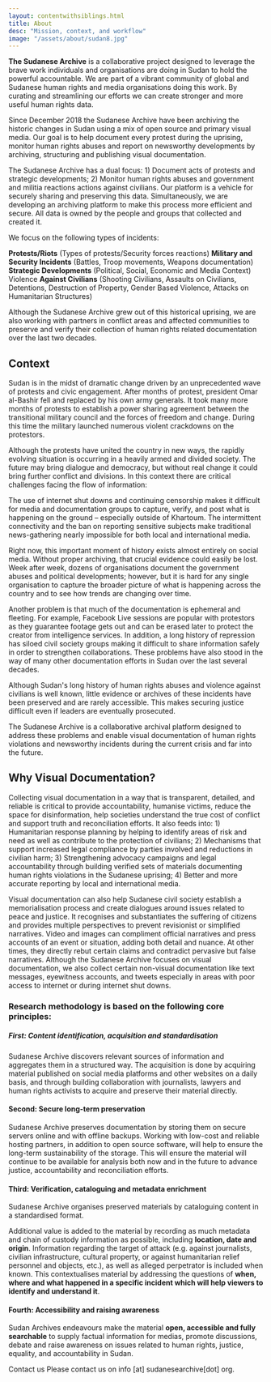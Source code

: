 ```yaml
---
layout: contentwithsiblings.html
title: About
desc: "Mission, context, and workflow"
image: "/assets/about/sudan8.jpg"
---
```


**The Sudanese Archive** is a collaborative project designed to leverage the brave work individuals and organisations are doing in Sudan to hold the powerful accountable. We are part of a vibrant community of global and Sudanese human rights and media organisations doing this work. By curating and streamlining our efforts we can create stronger and more useful human rights data.

Since December 2018 the Sudanese Archive have been archiving the historic changes in Sudan using a mix of open source and primary visual media. Our goal is to help document every protest during the uprising, monitor human rights abuses and report on newsworthy developments by archiving, structuring and publishing visual documentation.

The Sudanese Archive has a dual focus: 1) Document acts of protests and strategic developments; 2) Monitor human rights abuses and government and militia reactions actions against civilians. Our platform is a vehicle for securely sharing and preserving this data. Simultaneously, we are developing an archiving platform to make this process more efficient and secure.  All data is owned by the people and groups that collected and created it.

We focus on the following types of incidents:

**Protests/Riots** (Types of protests/Security forces reactions) **Military and Security Incidents** (Battles, Troop movements, Weapons documentation) **Strategic Developments** (Political, Social, Economic and Media Context) Violence **Against Civilians** (Shooting Civilians, Assaults on Civilians, Detentions, Destruction of Property, Gender Based Violence, Attacks on Humanitarian Structures)

Although the Sudanese Archive grew out of this historical uprising, we are also working with partners in conflict areas and affected communities to preserve and verify their collection of human rights related documentation over the last two decades.

## Context

Sudan is in the midst of dramatic change driven by an unprecedented wave of protests and civic engagement. After months of protest, president Omar al-Bashir fell and replaced by his own army generals. It took many more months of protests to establish a power sharing agreement between the transitional military council and the forces of freedom and change. During this time the military launched numerous violent crackdowns on the protestors.

Although the protests have united the country in new ways, the rapidly evolving situation is occurring in a heavily armed and divided society.  The future may bring dialogue and democracy, but without real change it could bring further conflict and divisions. In this context there are critical challenges facing the flow of information:

The use of internet shut downs and continuing censorship makes it difficult for media and documentation groups to capture, verify, and post what is happening on the ground – especially outside of Khartoum. The intermittent connectivity and the ban on reporting sensitive subjects make traditional news-gathering nearly impossible for both local and international media.

Right now, this important moment of history exists almost entirely on social media. Without proper archiving, that crucial evidence could easily be lost. Week after week, dozens of organisations document the government abuses and political developments; however, but it is hard for any single organisation to capture the broader picture of what is happening across the country and to see how trends are changing over time.

Another problem is that much of the documentation is ephemeral and fleeting. For example, Facebook Live sessions are popular with protestors as they guarantee footage gets out and can be erased later to protect the creator from intelligence services. In addition, a long history of repression has siloed civil society groups making it difficult to share information safely in order to strengthen collaborations. These problems have also stood in the way of many other documentation efforts in Sudan over the last several decades.

Although Sudan's long history of human rights abuses and violence against civilians is well known, little evidence or archives of these incidents have been preserved and are rarely accessible. This makes securing justice difficult even if leaders are eventually prosecuted.

The Sudanese Archive is a collaborative archival platform designed to address these problems and enable visual documentation of human rights violations and newsworthy incidents during the current crisis and far into the future.

## Why Visual Documentation?

Collecting visual documentation in a way that is transparent, detailed, and reliable is critical to provide accountability, humanise victims, reduce the space for disinformation, help societies understand the true cost of conflict and support truth and reconciliation efforts. It also feeds into: 1) Humanitarian response planning by helping to identify areas of risk and need as well as contribute to the protection of civilians; 2) Mechanisms that support increased legal compliance by parties involved and reductions in civilian harm; 3) Strengthening advocacy campaigns and legal accountability through building verified sets of materials documenting human rights violations in the Sudanese uprising; 4) Better and more accurate reporting by local and international media.

Visual documentation can also help Sudanese civil society establish a memorialisation process and create dialogues around issues related to peace and justice. It recognises and substantiates the suffering of citizens and provides multiple perspectives to prevent revisionist or simplified narratives. Video and images can compliment official narratives and press accounts of an event or situation, adding both detail and nuance. At other times, they directly rebut certain claims and contradict pervasive but false narratives.
Although the Sudanese Archive focuses on visual documentation, we also collect certain non-visual documentation like text messages, eyewitness accounts, and tweets especially in areas with poor access to internet or during internet shut downs.

### Research methodology is based on the following core principles:

##### First: Content identification, acquisition and standardisation

Sudanese Archive discovers relevant sources of information and aggregates them in a structured way. The acquisition is done by acquiring material published on social media platforms and other websites on a daily basis, and through building collaboration with journalists, lawyers and human rights activists to acquire and preserve their material directly.

#### Second: Secure long-term preservation

Sudanese Archive preserves documentation by storing them on secure servers online and with offline backups. Working with low-cost and reliable hosting partners, in addition to open source software, will help to ensure the long-term sustainability of the storage. This will ensure the material will continue to be available for analysis both now and in the future to advance justice, accountability and reconciliation efforts.


#### Third: Verification, cataloguing and metadata enrichment

Sudanese Archive organises preserved materials by cataloguing content in a standardised format.

Additional value is added to the material by recording as much metadata and chain of custody information as possible, including **location, date and origin**. Information regarding the target of attack (e.g. against journalists, civilian infrastructure, cultural property, or against humanitarian relief personnel and objects, etc.), as well as alleged perpetrator is included when known. This contextualises material by addressing the questions of **when, where and what happened in a specific incident which will help viewers to identify and understand it**.

#### Fourth: Accessibility and raising awareness

Sudan Archives endeavours make the material **open, accessible and fully searchable** to supply factual information for medias, promote discussions, debate and raise awareness on issues related to human rights, justice, equality, and accountability in Sudan.

Contact us Please contact us on info [at] sudanesearchive[dot] org.
